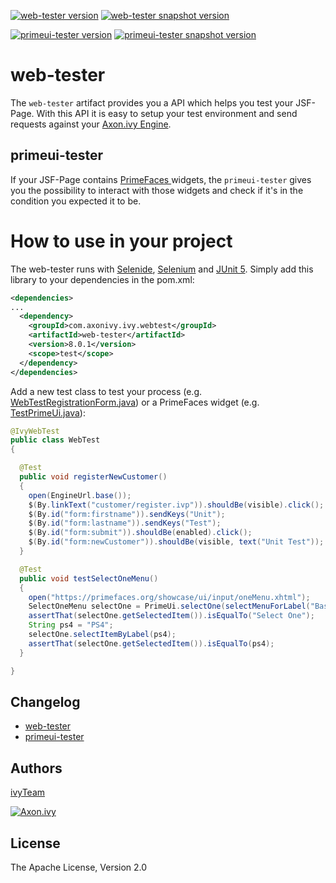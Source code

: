 [![web-tester version][0]][1] [![web-tester snapshot version][2]][3]

[![primeui-tester version][4]][5] [![primeui-tester snapshot version][6]][7]

# web-tester
The `web-tester` artifact provides you a API which helps you test your JSF-Page.
With this API it is easy to setup your test environment and send requests
against your [Axon.ivy Engine](https://developer.axonivy.com/download). 

## primeui-tester
If your JSF-Page contains [PrimeFaces ](https://www.primefaces.org/showcase/)
widgets, the `primeui-tester` gives you the possibility to interact with those
widgets and check if it's in the condition you expected it to be. 

# How to use in your project
The web-tester runs with [Selenide](https://selenide.org/),
[Selenium](https://selenium.dev/projects/) and [JUnit
5](https://junit.org/junit5/). Simply add this library to your dependencies in
the pom.xml:

```xml
<dependencies>
...
  <dependency>
    <groupId>com.axonivy.ivy.webtest</groupId>
    <artifactId>web-tester</artifactId>
    <version>8.0.1</version>
    <scope>test</scope>
  </dependency>
</dependencies>
```

Add a new test class to test your process (e.g.
[WebTestRegistrationForm.java](https://github.com/axonivy/project-build-examples/blob/master/compile-test/crmIntegrationTests/src_test/ch/ivyteam/integrationtest/WebTestRegistrationForm.java))
or a PrimeFaces widget (e.g.
[TestPrimeUi.java](primeui-tester/src/test/java/com/axonivy/ivy/webtest/primeui/TestPrimeUi.java)):

```java
@IvyWebTest
public class WebTest
{

  @Test
  public void registerNewCustomer()
  {
    open(EngineUrl.base());
    $(By.linkText("customer/register.ivp")).shouldBe(visible).click();
    $(By.id("form:firstname")).sendKeys("Unit");
    $(By.id("form:lastname")).sendKeys("Test");
    $(By.id("form:submit")).shouldBe(enabled).click();
    $(By.id("form:newCustomer")).shouldBe(visible, text("Unit Test"));
  }

  @Test
  public void testSelectOneMenu()
  {
    open("https://primefaces.org/showcase/ui/input/oneMenu.xhtml");
    SelectOneMenu selectOne = PrimeUi.selectOne(selectMenuForLabel("Basic:"));
    assertThat(selectOne.getSelectedItem()).isEqualTo("Select One");
    String ps4 = "PS4";
    selectOne.selectItemByLabel(ps4);
    assertThat(selectOne.getSelectedItem()).isEqualTo(ps4);
  }

}
```

## Changelog
- [web-tester](web-tester/CHANGELOG.md)
- [primeui-tester](primeui-tester/CHANGELOG.md)

## Authors

[ivyTeam](https://developer.axonivy.com/)

[![Axon.ivy](https://www.axonivy.com/hubfs/brand/axonivy-logo-black.svg)](http://www.axonivy.com)


## License
The Apache License, Version 2.0

[0]: https://img.shields.io/badge/web--tester-8.0.1-green
[1]: https://repo1.maven.org/maven2/com/axonivy/ivy/webtest/web-tester/
[2]: https://img.shields.io/badge/web--tester-8.0.2--SNAPSHOT-yellow
[3]: https://oss.sonatype.org/content/repositories/snapshots/com/axonivy/ivy/webtest/web-tester/
[4]: https://img.shields.io/badge/primeui--tester-7.0.0-green
[5]: https://repo1.maven.org/maven2/com/axonivy/ivy/webtest/primeui-tester/
[6]: https://img.shields.io/badge/primeui--tester-8.0.2--SNAPSHOT-yellow
[7]: https://oss.sonatype.org/content/repositories/snapshots/com/axonivy/ivy/webtest/primeui-tester/
